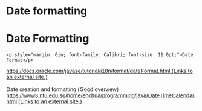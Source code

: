 # Date formatting

 <h1 class="page-title">Date Formatting</h1>
  
    <p style="margin: 0in; font-family: Calibri; font-size: 11.0pt;">Date Format</p>
<p style="margin: 0in; font-family: arial; font-size: 11.0pt;"><a href="https://docs.oracle.com/javase/tutorial/i18n/format/dateFormat.html" class="external" target="_blank"><span><span>https://docs.oracle.com/javase/tutorial/i18n/format/dateFormat.html</span><span class="screenreader-only">&nbsp;(Links to an external site.)</span></span><span class="ui-icon ui-icon-extlink ui-icon-inline" title="Links to an external site."></span></a></p>
<p style="margin: 0in; font-family: Calibri; font-size: 11.0pt;">&nbsp;</p>
<p style="margin: 0in; font-family: arial; font-size: 11.0pt; color: #222222;">Date creation and formatting (Good overview)</p>
<p style="margin: 0in; font-family: arial; font-size: 11.0pt;"><a href="https://www3.ntu.edu.sg/home/ehchua/programming/java/DateTimeCalendar.html" class="external" target="_blank"><span><span>https://www3.ntu.edu.sg/home/ehchua/programming/java/DateTimeCalendar.html</span><span class="screenreader-only">&nbsp;(Links to an external site.)</span></span><span class="ui-icon ui-icon-extlink ui-icon-inline" title="Links to an external site."></span></a></p>
  
</div>
